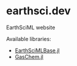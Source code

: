 # earthsci.dev
EarthSciML website

Available libraries:
* [EarthSciMLBase.jl](https://base.earthsci.dev)
* [GasChem.jl](https://gaschem.earthsci.dev)
